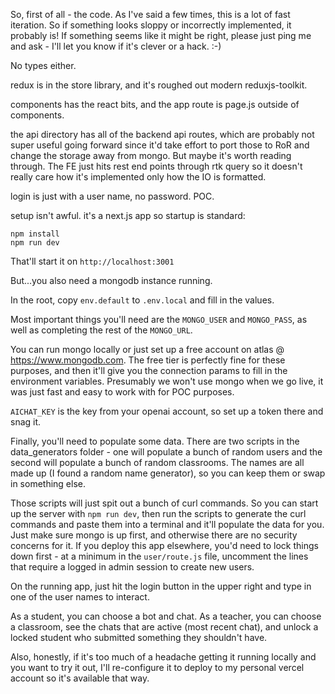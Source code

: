 So, first of all - the code. As I've said a few times, this is a lot of fast iteration. So if something looks sloppy or incorrectly implemented, it probably is! If something seems like it might be right, please just ping me and ask - I'll let you know if it's clever or a hack. :-)

No types either.

redux is in the store library, and it's roughed out modern reduxjs-toolkit.

components has the react bits, and the app route is page.js outside of components.

the api directory has all of the backend api routes, which are probably not super useful going forward since it'd take effort to port those to RoR and change the storage away from mongo. But maybe it's worth reading through. The FE just hits rest end points through rtk query so it doesn't really care how it's implemented only how the IO is formatted.

login is just with a user name, no password. POC.

setup isn't awful. it's a next.js app so startup is standard:

```
npm install
npm run dev
```

That'll start it on `http://localhost:3001`

But...you also need a mongodb instance running.

In the root, copy `env.default` to `.env.local` and fill in the values.

Most important things you'll need are the `MONGO_USER` and `MONGO_PASS`, as well as completing the rest of the `MONGO_URL`.

You can run mongo locally or just set up a free account on atlas @ https://www.mongodb.com. The free tier is perfectly fine for these purposes, and then it'll give you the connection params to fill in the environment variables. Presumably we won't use mongo when we go live, it was just fast and easy to work with for POC purposes.

`AICHAT_KEY` is the key from your openai account, so set up a token there and snag it.

Finally, you'll need to populate some data. There are two scripts in the data_generators folder - one will populate a bunch of random users and the second will populate a bunch of random classrooms. The names are all made up (I found a random name generator), so you can keep them or swap in something else.

Those scripts will just spit out a bunch of curl commands. So you can start up the server with `npm run dev`, then run the scripts to generate the curl commands and paste them into a terminal and it'll populate the data for you. Just make sure mongo is up first, and otherwise there are no security concerns for it. If you deploy this app elsewhere, you'd need to lock things down first - at a minimum in the `user/route.js` file, uncomment the lines that require a logged in admin session to create new users.

On the running app, just hit the login button in the upper right and type in one of the user names to interact.

As a student, you can choose a bot and chat. As a teacher, you can choose a classroom, see the chats that are active (most recent chat), and unlock a locked student who submitted something they shouldn't have.

Also, honestly, if it's too much of a headache getting it running locally and you want to try it out, I'll re-configure it to deploy to my personal vercel account so it's available that way.
